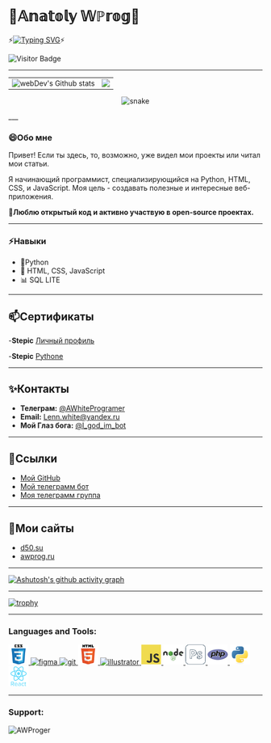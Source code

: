 
# 🐍𝔸𝕟𝕒𝕥𝕠𝕝𝕪 𝕎ℙ𝕣𝕠𝕘🐍

⚡[![Typing SVG](https://readme-typing-svg.herokuapp.com?font=Fira+Code&size=16&pause=1000&color=33F79D&center=true&vCenter=true&random=false&width=435&lines=I+have+been+actively+writing+code;Since+November+2023)](https://git.io/typing-svg)⚡

![Visitor Badge](https://visitor-badge.laobi.icu/badge?page_id=AWProger)

___

<table>
  <tr>
    <td>
      <img align="left" src="http://github-readme-streak-stats.herokuapp.com?user=AWProger&theme=dark&background=000000" alt="webDev's Github stats" />
    </td>
   <td>
    <img align="left" src="https://github-readme-stats.vercel.app/api/top-langs/?username=AWProger&layout=compact"/>
   </td>
  </tr>
</table> 

<p align="center">
 <img width="600" src=https://wakatime.com/share/@018d9ffb-ef5f-4680-876e-e2b0bb1804e4/188f1707-1d92-4e16-b471-682bb828ebd2.svg alt="snake"/>
</p>
___

### 😄Обо мне

Привет! Если ты здесь, то, возможно, уже видел мои проекты или читал мои статьи.

Я начинающий программист, специализирующийся на Python, HTML, CSS, и JavaScript. Моя цель - создавать полезные и интересные веб-приложения.

👯**Люблю открытый код и активно участвую в open-source проектах.**

___

### ⚡Навыки
- 🐍Python
- 🚀 HTML, CSS, JavaScript
- 📊 SQL LITE

___
## 📫Сертификаты

-**Stepic** [Личный профиль](https://stepik.org/users/742335051/profile)

-**Stepic** [Pythone](https://stepik.org/cert/2370256)

___
## ✨Контакты
- **Телеграм:** [@AWhiteProgramer](https://t.me/AWProgramer)
- **Email:** Lenn.white@yandex.ru
- **Мой Глаз бога:** [@I_god_im_bot](https://t.me/I_god_im_bot)
___
## 💬Ссылки
- [Мой GitHub](https://github.com/AWProger)
- [Мой телеграмм бот](https://t.me/ATTWhiteBot)
- [Моя телеграмм группа](https://t.me/AWProgramer)
___
## 🔭Мои сайты
- [d50.su](https://d50.su)
- [awprog.ru](https://awprog.ru)
___

[![Ashutosh's github activity graph](https://github-readme-activity-graph.vercel.app/graph?username=AWProger&theme=github-compact)](https://github.com/AWProger/github-readme-activity-graph)

___

[![trophy](https://github-profile-trophy.vercel.app/?username=AWProger)](https://github.com/AWProger/github-profile-trophy)

___

<p align="left">
</p>
<h3 align="left">Languages and Tools:</h3>
<p align="left"> <a href="https://www.w3schools.com/css/" target="_blank" rel="noreferrer"> <img src="https://raw.githubusercontent.com/devicons/devicon/master/icons/css3/css3-original-wordmark.svg" alt="css3" width="40" height="40"/> </a> <a href="https://www.figma.com/" target="_blank" rel="noreferrer"> <img src="https://www.vectorlogo.zone/logos/figma/figma-icon.svg" alt="figma" width="40" height="40"/> </a> <a href="https://git-scm.com/" target="_blank" rel="noreferrer"> <img src="https://www.vectorlogo.zone/logos/git-scm/git-scm-icon.svg" alt="git" width="40" height="40"/> </a> <a href="https://www.w3.org/html/" target="_blank" rel="noreferrer"> <img src="https://raw.githubusercontent.com/devicons/devicon/master/icons/html5/html5-original-wordmark.svg" alt="html5" width="40" height="40"/> </a> <a href="https://www.adobe.com/in/products/illustrator.html" target="_blank" rel="noreferrer"> <img src="https://www.vectorlogo.zone/logos/adobe_illustrator/adobe_illustrator-icon.svg" alt="illustrator" width="40" height="40"/> </a> <a href="https://developer.mozilla.org/en-US/docs/Web/JavaScript" target="_blank" rel="noreferrer"> <img src="https://raw.githubusercontent.com/devicons/devicon/master/icons/javascript/javascript-original.svg" alt="javascript" width="40" height="40"/> </a> <a href="https://nodejs.org" target="_blank" rel="noreferrer"> <img src="https://raw.githubusercontent.com/devicons/devicon/master/icons/nodejs/nodejs-original-wordmark.svg" alt="nodejs" width="40" height="40"/> </a> <a href="https://www.photoshop.com/en" target="_blank" rel="noreferrer"> <img src="https://raw.githubusercontent.com/devicons/devicon/master/icons/photoshop/photoshop-line.svg" alt="photoshop" width="40" height="40"/> </a> <a href="https://www.php.net" target="_blank" rel="noreferrer"> <img src="https://raw.githubusercontent.com/devicons/devicon/master/icons/php/php-original.svg" alt="php" width="40" height="40"/> </a> <a href="https://www.python.org" target="_blank" rel="noreferrer"> <img src="https://raw.githubusercontent.com/devicons/devicon/master/icons/python/python-original.svg" alt="python" width="40" height="40"/> </a> <a href="https://reactjs.org/" target="_blank" rel="noreferrer"> <img src="https://raw.githubusercontent.com/devicons/devicon/master/icons/react/react-original-wordmark.svg" alt="react" width="40" height="40"/> </a> </p>

___
<h3 align="left">Support:</h3>
<p><a href="https://ko-fi.com/AWProger"> <img align="left" src="https://cdn.ko-fi.com/cdn/kofi3.png?v=3" height="50" width="210" alt="AWProger" /></a></p><br><br>



<!--
**AWProger/AWProger** is a ✨ _special_ ✨ repository because its `README.md` (this file) appears on your GitHub profile.

Here are some ideas to get you started:

- 🔭 I’m currently working on ...
- 🌱 I’m currently learning ...
- 👯 I’m looking to collaborate on ...
- 🤔 I’m looking for help with ...
- 💬 Ask me about ...
- 📫 How to reach me: ...
- 😄 Pronouns: ...
- ⚡ Fun fact: ...
-->

